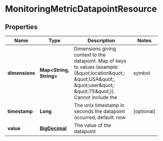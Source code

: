 
# MonitoringMetricDatapointResource

## Properties
Name | Type | Description | Notes
------------ | ------------- | ------------- | -------------
**dimensions** | **Map&lt;String, String&gt;** | Dimensions giving context to the datapoint. Map of keys to values (example: {\&quot;location\&quot;: \&quot;USA\&quot;, \&quot;user\&quot;: \&quot;75\&quot;}). Cannot include the | symbol |  [optional]
**timestamp** | **Long** | The unix timestamp in seconds the datapoint occurred, default: now |  [optional]
**value** | [**BigDecimal**](BigDecimal.md) | The value of the datapoint | 



